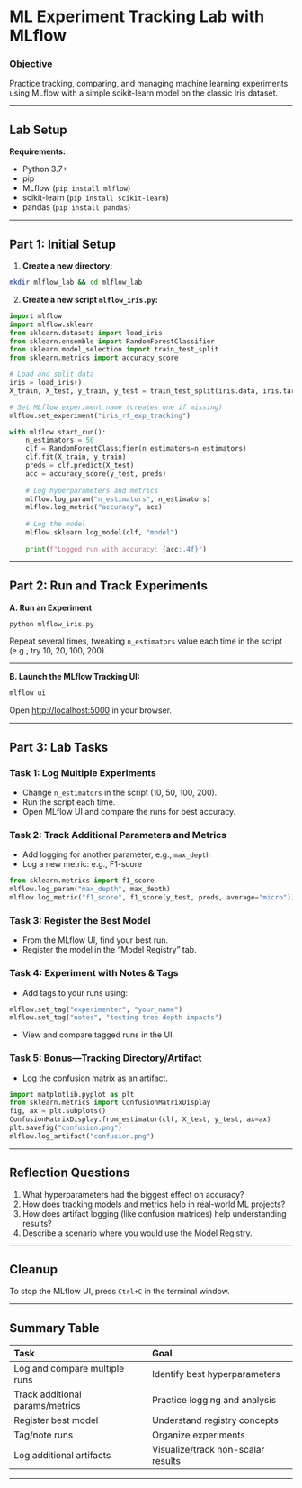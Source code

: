 # ML Experiment Tracking Lab with MLflow

### **Objective**

Practice tracking, comparing, and managing machine learning experiments using MLflow with a simple scikit-learn model on the classic Iris dataset.

***

## **Lab Setup**

**Requirements:**

- Python 3.7+
- pip
- MLflow (`pip install mlflow`)
- scikit-learn (`pip install scikit-learn`)
- pandas (`pip install pandas`)

***

## **Part 1: Initial Setup**

1. **Create a new directory:**

```bash
mkdir mlflow_lab && cd mlflow_lab
```

2. **Create a new script `mlflow_iris.py`:**

```python
import mlflow
import mlflow.sklearn
from sklearn.datasets import load_iris
from sklearn.ensemble import RandomForestClassifier
from sklearn.model_selection import train_test_split
from sklearn.metrics import accuracy_score

# Load and split data
iris = load_iris()
X_train, X_test, y_train, y_test = train_test_split(iris.data, iris.target, test_size=0.25, random_state=42)

# Set MLflow experiment name (creates one if missing)
mlflow.set_experiment("iris_rf_exp_tracking")

with mlflow.start_run():
    n_estimators = 50
    clf = RandomForestClassifier(n_estimators=n_estimators)
    clf.fit(X_train, y_train)
    preds = clf.predict(X_test)
    acc = accuracy_score(y_test, preds)
    
    # Log hyperparameters and metrics
    mlflow.log_param("n_estimators", n_estimators)
    mlflow.log_metric("accuracy", acc)
    
    # Log the model
    mlflow.sklearn.log_model(clf, "model")
    
    print(f"Logged run with accuracy: {acc:.4f}")
```


***

## **Part 2: Run and Track Experiments**

**A. Run an Experiment**

```bash
python mlflow_iris.py
```

Repeat several times, tweaking `n_estimators` value each time in the script (e.g., try 10, 20, 100, 200).

***

**B. Launch the MLflow Tracking UI:**

```bash
mlflow ui
```

Open [http://localhost:5000](http://localhost:5000) in your browser.

***

## **Part 3: Lab Tasks**

### **Task 1: Log Multiple Experiments**

- Change `n_estimators` in the script (10, 50, 100, 200).
- Run the script each time.
- Open MLflow UI and compare the runs for best accuracy.


### **Task 2: Track Additional Parameters and Metrics**

- Add logging for another parameter, e.g., `max_depth`
- Log a new metric: e.g., F1-score

```python
from sklearn.metrics import f1_score
mlflow.log_param("max_depth", max_depth)
mlflow.log_metric("f1_score", f1_score(y_test, preds, average="micro"))
```


### **Task 3: Register the Best Model**

- From the MLflow UI, find your best run.
- Register the model in the “Model Registry” tab.


### **Task 4: Experiment with Notes \& Tags**

- Add tags to your runs using:

```python
mlflow.set_tag("experimenter", "your_name")
mlflow.set_tag("notes", "testing tree depth impacts")
```

- View and compare tagged runs in the UI.


### **Task 5: Bonus—Tracking Directory/Artifact**

- Log the confusion matrix as an artifact.

```python
import matplotlib.pyplot as plt
from sklearn.metrics import ConfusionMatrixDisplay
fig, ax = plt.subplots()
ConfusionMatrixDisplay.from_estimator(clf, X_test, y_test, ax=ax)
plt.savefig("confusion.png")
mlflow.log_artifact("confusion.png")
```


***

## **Reflection Questions**

1. What hyperparameters had the biggest effect on accuracy?
2. How does tracking models and metrics help in real-world ML projects?
3. How does artifact logging (like confusion matrices) help understanding results?
4. Describe a scenario where you would use the Model Registry.

***

## **Cleanup**

To stop the MLflow UI, press `Ctrl+C` in the terminal window.

***

## **Summary Table**

| Task | Goal |
| :-- | :-- |
| Log and compare multiple runs | Identify best hyperparameters |
| Track additional params/metrics | Practice logging and analysis |
| Register best model | Understand registry concepts |
| Tag/note runs | Organize experiments |
| Log additional artifacts | Visualize/track non-scalar results |


***